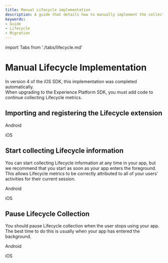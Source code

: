 ```yaml
---
title: Manual Lifecycle implementation
description: A guide that details how to manually implement the collection of Lifecycle metrics.
keywords:
- Guide
- Lifecycle
- Migration
---
```


import Tabs from './tabs/lifecycle.md'

# Manual Lifecycle Implementation

<InlineAlert variant="info" slots="text"/>

In version 4 of the iOS SDK, this implementation was completed automatically.<br/>When upgrading to the Experience Platform SDK, you must add code to continue collecting Lifecycle metrics.

## Importing and registering the Lifecycle extension

<TabsBlock orientation="horizontal" slots="heading, content" repeat="2"/>

Android

<Tabs query="platform=android&task=import"/>

iOS

<Tabs query="platform=ios&task=import"/>

## Start collecting Lifecycle information

You can start collecting Lifecycle information at any time in your app, but we recommend that you start as soon as your app enters the foreground. This allows Lifecycle metrics to be correctly attributed to all of your users' activities for their current session.

<TabsBlock orientation="horizontal" slots="heading, content" repeat="2"/>

Android

<Tabs query="platform=android&task=collect"/>

iOS

<Tabs query="platform=ios&task=collect"/>

## Pause Lifecycle Collection

You should pause Lifecycle collection when the user stops using your app. The best time to do this is usually when your app has entered the background.

<TabsBlock orientation="horizontal" slots="heading, content" repeat="2"/>

Android

<Tabs query="platform=android&task=pause"/>

iOS

<Tabs query="platform=ios&task=pause"/>